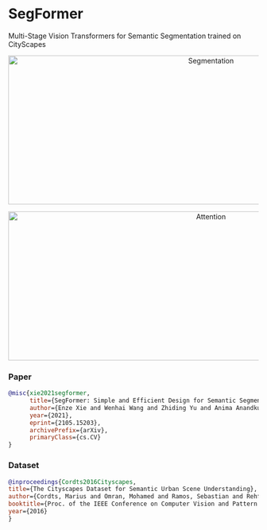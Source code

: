 # SegFormer

Multi-Stage Vision Transformers for Semantic Segmentation trained on CityScapes

<p align="center">
  <img src="https://media.giphy.com/media/wvyJ7GPEHgXx6okZiW/giphy-downsized.gif" alt="Segmentation" width="800" height="300">
</p>

<p align="center">
  <img src="https://media.giphy.com/media/v1.Y2lkPTc5MGI3NjExN2FkNDE1YmNmNzg0MzBhNjZkOGNlZTQ0ZTc3MzE3NjcyMjE2MmVjYSZlcD12MV9pbnRlcm5hbF9naWZzX2dpZklkJmN0PWc/bsKJsRfV9fkx1mVBJy/giphy-downsized.gif" alt="Attention" width="800" height="300">
</p>


### Paper

```bib
@misc{xie2021segformer,
      title={SegFormer: Simple and Efficient Design for Semantic Segmentation with Transformers}, 
      author={Enze Xie and Wenhai Wang and Zhiding Yu and Anima Anandkumar and Jose M. Alvarez and Ping Luo},
      year={2021},
      eprint={2105.15203},
      archivePrefix={arXiv},
      primaryClass={cs.CV}
}
```

### Dataset

```bib
@inproceedings{Cordts2016Cityscapes,
title={The Cityscapes Dataset for Semantic Urban Scene Understanding},
author={Cordts, Marius and Omran, Mohamed and Ramos, Sebastian and Rehfeld, Timo and Enzweiler, Markus and Benenson, Rodrigo and Franke, Uwe and Roth, Stefan and Schiele, Bernt},
booktitle={Proc. of the IEEE Conference on Computer Vision and Pattern Recognition (CVPR)},
year={2016}
}
```
